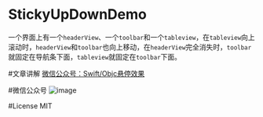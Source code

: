 # StickyUpDownDemo
一个界面上有一个`headerView`、一个`toolbar`和一个`tableview`，在`tableview`向上滚动时，`headerView`和`toolbar`也向上移动，在`headerView`完全消失时，`toolbar`就固定在导航条下面，`tableview`就固定在`toolbar`下面。

#文章讲解
[微信公众号：Swift/Objc悬停效果](http://mp.weixin.qq.com/s?__biz=MzIzMzA4NjA5Mw==&mid=214089787&idx=1&sn=76d583f476e39813d4b4b769efc712a8#rd)

#微信公众号
![image](https://github.com/CoderJackyHuang/IOSCallJsOrJsCallIOS/blob/master/wx.jpg)

#License
MIT
